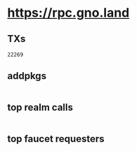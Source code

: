 # https://rpc.gno.land

## TXs
```
22269
```

## addpkgs
```
```

## top realm calls
```
```

## top faucet requesters
```
```

